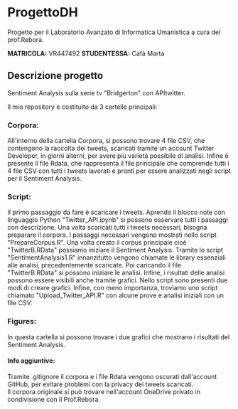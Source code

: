 # ProgettoDH
Progetto per il Laboratorio Avanzato di Informatica Umanistica a cura del prof.Rebora.

**MATRICOLA:** VR447492
**STUDENTESSA:** Cafà Marta
## Descrizione progetto
Sentiment Analysis sulla serie tv "Bridgerton" con APItwitter.

Il mio repository è costituito da 3 cartelle principali:
### Corpora:
All'interno della cartella Corpora, si possono trovare 4 file CSV, che contengono la raccolta dei tweets, scaricati tramite un account Twitter Developer, in giorni alterni, per avere più varietà possibile di analisi. 
Infine è presente il file Rdata, che rappresenta il file principale che comprende tutti i 4 file CSV con tutti i tweets lavorati e pronti per essere analizzati negli script per il Sentiment Analysis.
### Script:
Il primo passaggio da fare è scaricare i tweets. Aprendo il blocco note con linguaggio Python "Twitter_API.ipynb" si possono osservare tutti i passaggi con descrizione. 
Una volta scaricati tutti i tweets necessari, bisogna preparare il corpora. I passaggi necessari vengono mostrati nello script "PrepareCorpus.R". Una volta creato il corpus principale cioè "TwitterB.RData" possiamo iniziare il Sentiment Analysis. 
Tramite lo script "SentimentAnalysis1.R" innanzitutto vengono chiamate le library essenziali alle analisi, precedentemente scaricate. Poi caricando il file "TwitterB.RData" si possono iniziare le analisi. Infine, i risultati delle analisi possono essere visibili anche tramite grafici. Nello script sono presenti due modi di creare grafici. 
Infine, con meno importanza, troviamo uno script chiamato "Upload_Twitter_API.R" con alcune prove e analisi iniziali con un file CSV. 
### Figures:
In questa cartella si possono trovare i due grafici che mostrano i risultati del Sentiment Analysis. 

#### Info aggiuntive:
Tramite .gitignore il corpora e i file Rdata vengono oscurati dall'account GitHub, per evitare problemi con la privacy dei tweets scaricati.  
Il corpora originale si può trovare nell'account OneDrive privato in condivisione con il Prof.Rebora. 

